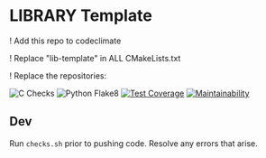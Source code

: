 # LIBRARY Template

! Add this repo to codeclimate

! Replace "lib-template" in ALL CMakeLists.txt

! Replace the repositories:

![C Checks](https://github.com/trashcat-robotics/lib-template/actions/workflows/c_checks.yml/badge.svg?branch=main)
![Python Flake8](https://github.com/trashcat-robotics/lib-template/actions/workflows/python_checks.yml/badge.svg?branch=main)
[![Test Coverage](https://api.codeclimate.com/v1/badges/ec76771489a475bf74bd/test_coverage)](https://codeclimate.com/github/Trashcat-Robotics/lib-template/test_coverage)
[![Maintainability](https://api.codeclimate.com/v1/badges/ec76771489a475bf74bd/maintainability)](https://codeclimate.com/github/Trashcat-Robotics/lib-template/maintainability)

## Dev

Run `checks.sh` prior to pushing code. Resolve any errors that arise.